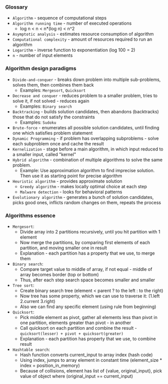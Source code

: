 ### Glossary
* `Algorithm` - sequence of computational steps
* `Algorithm running time` - number of executed operations
    * log n < n < n*(log n) < n^2
* `Asymptotic analysis` - estimates resource consumption of algorithm
* `Computational complexity` - amount of resources required to run an algorithm
* `Logarithm` - inverse function to exponentiation (log 100 = 2)
* `n` - number of input elements

### Algorithm design paradigms
* `Divide-and-conquer` - breaks down problem into multiple sub-problems, solves them, then combines them back
    * Examples: `Mergesort`, `Quicksort`
* `Decrease and conquer` - reduces problem to a smaller problem, tries to solve it, if not solved - reduces again
    * Examples: `Binary search`
* `Backtracking` - builds solution candidates, then abandons (backtracks) those that do not satisfy the constraints
    * Examples: `Sudoku`
* `Brute-force` - enumerates all possible solution candidates, until finding one which satisfies problem statement
* `Dynamic Programming` - if problem has overlapping subproblems - solve each subproblem once and cache the result
* `Kernelization` - stage before a main algorithm, in which input reduced to a smaller input, called "kernel" 
* `Hybrid algorithm` - combination of multiple algorithms to solve the same problem.
    * Example: Use approximation algorithm to find imprecise solution. Then use it as starting point for precise algorithm
* `Heuristic algorithm` - provides approximate solution
    * `Greedy algorithm` - makes locally optimal choice at each step
    * `Malware detection` - looks for behavioral patterns
* `Evolutionary algorithm` - generates a bunch of solution candidates, picks good ones, inflicts random changes on them, repeats the process

### Algorithms essence
* `Mergesort`:
    * Divide array into 2 partitions recursively, until you hit partition with 1 element
    * Now merge the partitions, by comparing first elements of each partition, and moving smaller one in result
    * Explanation - each partition has a property that we use, to merge them
* `Binary search`:
    * Compare target value to middle of array, if not equal - middle of array becomes border (top or bottom)
    * Thus, after each step search space becomes smaller and smaller
* `Tree sort`: 
    * Create binary search tree (element < parent ? to the left : to the right)
    * Now tree has some property, which we can use to traverse it: (1.left 2.current 3.right)
    * Also we can find any specific element (using rule from beginning)
* `Quicksort`:
    * Pick middle element as pivot, gather all elements less than pivot in one partition, elements greater than pivot - in another 
    * Call quicksort on each partition and combine the result - `quicksort(lesser) + pivot + quicksort(greater)`
    * Explanation - each partition has property that we use, to combine result
* `Hashtable search`:
    * Hash function converts current_input to array index (hash code)
    * Using index, jumps to array element in constant time (element_size * index = position_in_memory)
    * Because of collisions, element has list of {value, original_input}, pick value of object where (original_input == current_input)


